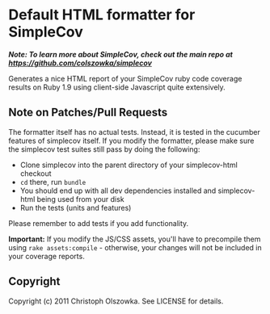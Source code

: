 Default HTML formatter for SimpleCov
====================================

***Note: To learn more about SimpleCov, check out the main repo at https://github.com/colszowka/simplecov***

Generates a nice HTML report of your SimpleCov ruby code coverage results on Ruby 1.9 using client-side Javascript
quite extensively.


Note on Patches/Pull Requests
-----------------------------

The formatter itself has no actual tests. Instead, it is tested in the cucumber features of simplecov itself. If you
modify the formatter, please make sure the simplecov test suites still pass by doing the following:

  * Clone simplecov into the parent directory of your simplecov-html checkout
  * `cd` there, run `bundle`
  * You should end up with all dev dependencies installed and simplecov-html being used from your disk
  * Run the tests (units and features)
  
Please remember to add tests if you add functionality.

**Important:** If you modify the JS/CSS assets, you'll have to precompile them using `rake assets:compile` - otherwise,
your changes will not be included in your coverage reports.


Copyright
---------

Copyright (c) 2011 Christoph Olszowka. See LICENSE for details.
